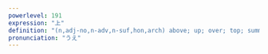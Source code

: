 ```yaml
---
powerlevel: 191
expression: "上"
definition: "(n,adj-no,n-adv,n-suf,hon,arch) above; up; over; top; summit; surface; on; before; previous; superiority; one's superior (i.e. one's elder); on top of that; besides; what's more; upon (further inspection, etc.); (P)"
pronunciation: "うえ"
---
```

